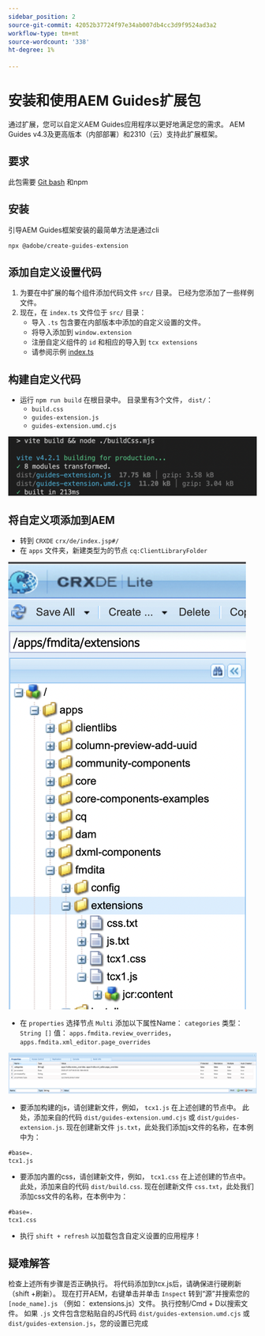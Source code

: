 ```yaml
---
sidebar_position: 2
source-git-commit: 42052b37724f97e34ab007db4cc3d9f9524ad3a2
workflow-type: tm+mt
source-wordcount: '338'
ht-degree: 1%

---
```



# 安装和使用AEM Guides扩展包

通过扩展，您可以自定义AEM Guides应用程序以更好地满足您的需求。 AEM Guides v4.3及更高版本（内部部署）和2310（云）支持此扩展框架。

## 要求

此包需要 [Git bash](https://github.com/git-guides/install-git) 和npm

## 安装

引导AEM Guides框架安装的最简单方法是通过cli

```bash
npx @adobe/create-guides-extension
```

## 添加自定义设置代码

1. 为要在中扩展的每个组件添加代码文件 `src/` 目录。 已经为您添加了一些样例文件。
2. 现在，在 `index.ts` 文件位于 `src/` 目录：
   - 导入 `.ts` 包含要在内部版本中添加的自定义设置的文件。
   - 将导入添加到 `window.extension`
   - 注册自定义组件的 `id` 和相应的导入到 `tcx extensions`
   - 请参阅示例 [index.ts](../../../src/index.ts)

## 构建自定义代码

- 运行 `npm run build` 在根目录中。 目录里有3个文件， `dist/`：
   - `build.css`
   - `guides-extension.js`
   - `guides-extension.umd.cjs`

![生成输出](./../imgs/build_output.png)

## 将自定义项添加到AEM

- 转到 `CRXDE` `crx/de/index.jsp#/`
- 在 `apps` 文件夹，新建类型为的节点 `cq:ClientLibraryFolder`

![文件夹结构](./../imgs/crxde_folder_structure.png)

- 在 `properties` 选择节点 `Multi` 添加以下属性Name： `categories`
类型： `String []`
值： `apps.fmdita.review_overrides`， `apps.fmdita.xml_editor.page_overrides`

![文件夹属性](./../imgs/crxde_folder_properties.png)

- 要添加构建的js，请创建新文件，例如， `tcx1.js` 在上述创建的节点中。 此处，添加来自的代码 `dist/guides-extension.umd.cjs` 或 `dist/guides-extension.js`. 现在创建新文件 `js.txt`，此处我们添加js文件的名称，在本例中为：

```t
#base=.
tcx1.js
```

- 要添加内置的css，请创建新文件，例如， `tcx1.css` 在上述创建的节点中。 此处，添加来自的代码 `dist/build.css`. 现在创建新文件 `css.txt`，此处我们添加css文件的名称，在本例中为：

```t
#base=.
tcx1.css
```

- 执行 `shift + refresh` 以加载包含自定义设置的应用程序！

## 疑难解答

检查上述所有步骤是否正确执行。
将代码添加到tcx.js后，请确保进行硬刷新（shift +刷新）。
现在打开AEM，右键单击并单击 `Inspect`
转到“源”并搜索您的 `[node_name].js` （例如： extensions.js）文件。 执行控制/Cmd + D以搜索文件。 如果 `.js` 文件包含您粘贴自的JS代码 `dist/guides-extension.umd.cjs` 或 `dist/guides-extension.js`，您的设置已完成
